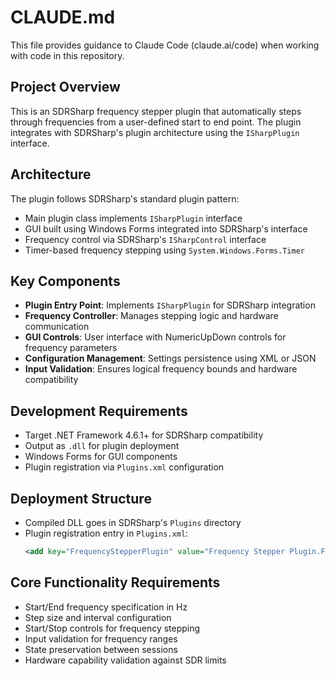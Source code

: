 # CLAUDE.md

This file provides guidance to Claude Code (claude.ai/code) when working with code in this repository.

## Project Overview

This is an SDRSharp frequency stepper plugin that automatically steps through frequencies from a user-defined start to end point. The plugin integrates with SDRSharp's plugin architecture using the `ISharpPlugin` interface.

## Architecture

The plugin follows SDRSharp's standard plugin pattern:
- Main plugin class implements `ISharpPlugin` interface
- GUI built using Windows Forms integrated into SDRSharp's interface
- Frequency control via SDRSharp's `ISharpControl` interface
- Timer-based frequency stepping using `System.Windows.Forms.Timer`

## Key Components

- **Plugin Entry Point**: Implements `ISharpPlugin` for SDRSharp integration
- **Frequency Controller**: Manages stepping logic and hardware communication
- **GUI Controls**: User interface with NumericUpDown controls for frequency parameters
- **Configuration Management**: Settings persistence using XML or JSON
- **Input Validation**: Ensures logical frequency bounds and hardware compatibility

## Development Requirements

- Target .NET Framework 4.6.1+ for SDRSharp compatibility
- Output as `.dll` for plugin deployment
- Windows Forms for GUI components
- Plugin registration via `Plugins.xml` configuration

## Deployment Structure

- Compiled DLL goes in SDRSharp's `Plugins` directory
- Plugin registration entry in `Plugins.xml`:
  ```xml
  <add key="FrequencyStepperPlugin" value="Frequency Stepper Plugin.FrequencyStepperPlugin, FrequencyStepperPlugin" />
  ```

## Core Functionality Requirements

- Start/End frequency specification in Hz
- Step size and interval configuration
- Start/Stop controls for frequency stepping
- Input validation for frequency ranges
- State preservation between sessions
- Hardware capability validation against SDR limits